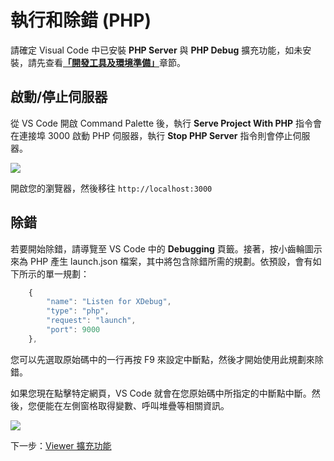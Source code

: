 # 執行和除錯 (PHP)

請確定 Visual Code 中已安裝 **PHP Server** 與 **PHP Debug** 擴充功能，如未安裝，請先查看[**「開發工具及環境準備」**](/zh-TW/environment/tools/php)章節。

## 啟動/停止伺服器

從 VS Code 開啟 Command Palette 後，執行 **Serve Project With PHP** 指令會在連接埠 3000 啟動 PHP 伺服器，執行 **Stop PHP Server** 指令則會停止伺服器。

![](_media/php/vs_code_debug.png) 

開啟您的瀏覽器，然後移往 `http://localhost:3000`


## 除錯
若要開始除錯，請導覽至 VS Code 中的 **Debugging** 頁籤。接著，按小齒輪圖示來為 PHP 產生 launch.json 檔案，其中將包含除錯所需的規劃。依預設，會有如下所示的單一規劃：

```javascript
    {
        "name": "Listen for XDebug",
        "type": "php",
        "request": "launch",
        "port": 9000
    },
```
您可以先選取原始碼中的一行再按 F9 來設定中斷點，然後才開始使用此規劃來除錯。

如果您現在點擊特定網頁，VS Code 就會在您原始碼中所指定的中斷點中斷。然後，您便能在左側窗格取得變數、呼叫堆疊等相關資訊。


![](_media/php/vs_code_debug.gif) 


下一步：[Viewer 擴充功能](/zh-TW/tutorials/extensions)